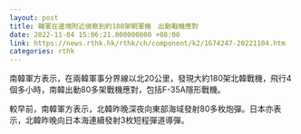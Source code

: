 ```yaml
---
layout: post
title: 韓軍在邊境附近偵察到約180架朝軍機　出動戰機應對
date: 2022-11-04 15:06:21.000000000 +08:00
link: https://news.rthk.hk/rthk/ch/component/k2/1674247-20221104.htm
categories: rthk
---
```


南韓軍方表示，在兩韓軍事分界線以北20公里，發現大約180架北韓戰機，飛行4個多小時，南韓出動80多架戰機應對，包括F-35A隱形戰機。

較早前，南韓軍方表示，北韓昨晚深夜向東部海域發射80多枚炮彈。日本亦表示，北韓昨晚向日本海連續發射3枚短程彈道導彈。
